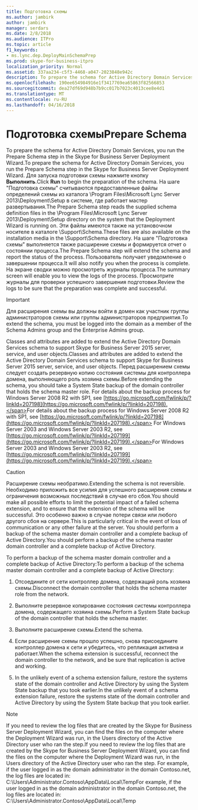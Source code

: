 ```yaml
---
title: Подготовка схемы
ms.author: jambirk
author: jambirk
manager: serdars
ms.date: 2/8/2018
ms.audience: ITPro
ms.topic: article
f1_keywords:
- ms.lync.dep.DeployMainSchemaPrep
ms.prod: skype-for-business-itpro
localization_priority: Normal
ms.assetid: 337aa234-c5f3-4468-a047-2023848e942c
description: To prepare the schema for Active Directory Domain Services, you run the Prepare Schema step in the Skype for Business Server Deployment Wizard. Click Run to begin the preparation of the schema. The Prepare Schema step reads the supplied schema definition files in the /Program Files/Microsoft Lync Server 2013/Deployment/Setup directory on the system that the Deployment Wizard is running on. These files are also available on the installation media in the Support/Schema directory. На шаге "Подготовка схемы" выполняется также расширение схемы и формируется отчет о состоянии процесса. Пользователь получает уведомление о завершении процесса. На экране сводки можно просмотреть журналы процесса. Просмотрите журналы для проверки успешного завершения подготовки.
ms.openlocfilehash: 190ee654984916e1f3417769ea65863f82566853
ms.sourcegitcommit: dea27df69d948b7b9cc017b7023c4013cee8e4d1
ms.translationtype: MT
ms.contentlocale: ru-RU
ms.lasthandoff: 04/16/2018
---
```

# <a name="prepare-schema"></a><span data-ttu-id="f91a6-110">Подготовка схемы</span><span class="sxs-lookup"><span data-stu-id="f91a6-110">Prepare Schema</span></span>
 
<span data-ttu-id="f91a6-111">To prepare the schema for Active Directory Domain Services, you run the Prepare Schema step in the Skype for Business Server Deployment Wizard.</span><span class="sxs-lookup"><span data-stu-id="f91a6-111">To prepare the schema for Active Directory Domain Services, you run the Prepare Schema step in the Skype for Business Server Deployment Wizard.</span></span> <span data-ttu-id="f91a6-112">Для запуска подготовки схемы нажмите кнопку **Выполнить**.</span><span class="sxs-lookup"><span data-stu-id="f91a6-112">Click **Run** to begin the preparation of the schema.</span></span> <span data-ttu-id="f91a6-113">На шаге "Подготовка схемы" считываются предоставленные файлы определений схемы из каталога \Program Files\Microsoft Lync Server 2013\Deployment\Setup в системе, где работает мастер развертывания.</span><span class="sxs-lookup"><span data-stu-id="f91a6-113">The Prepare Schema step reads the supplied schema definition files in the \Program Files\Microsoft Lync Server 2013\Deployment\Setup directory on the system that the Deployment Wizard is running on.</span></span> <span data-ttu-id="f91a6-114">Эти файлы имеются также на установочном носителе в каталоге \Support\Schema.</span><span class="sxs-lookup"><span data-stu-id="f91a6-114">These files are also available on the installation media in the \Support\Schema directory.</span></span> <span data-ttu-id="f91a6-115">На шаге "Подготовка схемы" выполняется также расширение схемы и формируется отчет о состоянии процесса.</span><span class="sxs-lookup"><span data-stu-id="f91a6-115">The Prepare Schema step will extend the schema and report the status of the process.</span></span> <span data-ttu-id="f91a6-116">Пользователь получает уведомление о завершении процесса.</span><span class="sxs-lookup"><span data-stu-id="f91a6-116">It will also notify you when the process is complete.</span></span> <span data-ttu-id="f91a6-117">На экране сводки можно просмотреть журналы процесса.</span><span class="sxs-lookup"><span data-stu-id="f91a6-117">The summary screen will enable you to view the logs of the process.</span></span> <span data-ttu-id="f91a6-118">Просмотрите журналы для проверки успешного завершения подготовки.</span><span class="sxs-lookup"><span data-stu-id="f91a6-118">Review the logs to be sure that the preparation was complete and successful.</span></span>
  
> [!IMPORTANT]
> <span data-ttu-id="f91a6-119">Для расширения схемы вы должны войти в домен как участник группы администраторов схемы или группы администраторов предприятия.</span><span class="sxs-lookup"><span data-stu-id="f91a6-119">To extend the schema, you must be logged into the domain as a member of the Schema Admins group and the Enterprise Admins group.</span></span> 
  
<span data-ttu-id="f91a6-120">Classes and attributes are added to extend the Active Directory Domain Services schema to support Skype for Business Server 2015 server, service, and user objects.</span><span class="sxs-lookup"><span data-stu-id="f91a6-120">Classes and attributes are added to extend the Active Directory Domain Services schema to support Skype for Business Server 2015 server, service, and user objects.</span></span> <span data-ttu-id="f91a6-121">Перед расширением схемы следует создать резервную копию состояния системы для контроллера домена, выполняющего роль хозяина схемы.</span><span class="sxs-lookup"><span data-stu-id="f91a6-121">Before extending the schema, you should take a System State backup of the domain controller that holds the schema master role.</span></span> <span data-ttu-id="f91a6-122">For details about the backup process for Windows Server 2008 R2 with SP1, see [https://go.microsoft.com/fwlink/p/?linkId=207198](https://go.microsoft.com/fwlink/p/?linkId=207198).</span><span class="sxs-lookup"><span data-stu-id="f91a6-122">For details about the backup process for Windows Server 2008 R2 with SP1, see [https://go.microsoft.com/fwlink/p/?linkId=207198](https://go.microsoft.com/fwlink/p/?linkId=207198).</span></span> <span data-ttu-id="f91a6-123">For Windows Server 2003 and Windows Server 2003 R2, see [https://go.microsoft.com/fwlink/p/?linkId=207199](https://go.microsoft.com/fwlink/p/?linkId=207199).</span><span class="sxs-lookup"><span data-stu-id="f91a6-123">For Windows Server 2003 and Windows Server 2003 R2, see [https://go.microsoft.com/fwlink/p/?linkId=207199](https://go.microsoft.com/fwlink/p/?linkId=207199).</span></span>
  
> [!CAUTION]
> <span data-ttu-id="f91a6-124">Расширение схемы необратимо.</span><span class="sxs-lookup"><span data-stu-id="f91a6-124">Extending the schema is not reversible.</span></span> <span data-ttu-id="f91a6-125">Необходимо приложить все усилия для успешного расширения схемы и ограничения возможных последствий в случае его сбоя.</span><span class="sxs-lookup"><span data-stu-id="f91a6-125">You should make all possible efforts to limit the potential impact of a failed schema extension, and to ensure that the extension of the schema will be successful.</span></span> <span data-ttu-id="f91a6-126">Это особенно важно в случае потери связи или любого другого сбоя на сервере.</span><span class="sxs-lookup"><span data-stu-id="f91a6-126">This is particularly critical in the event of loss of communication or any other failure at the server.</span></span> <span data-ttu-id="f91a6-127">You should perform a backup of the schema master domain controller and a complete backup of Active Directory.</span><span class="sxs-lookup"><span data-stu-id="f91a6-127">You should perform a backup of the schema master domain controller and a complete backup of Active Directory.</span></span> 
  
<span data-ttu-id="f91a6-128">To perform a backup of the schema master domain controller and a complete backup of Active Directory:</span><span class="sxs-lookup"><span data-stu-id="f91a6-128">To perform a backup of the schema master domain controller and a complete backup of Active Directory:</span></span>
  
1. <span data-ttu-id="f91a6-129">Отсоедините от сети контроллер домена, содержащий роль хозяина схемы.</span><span class="sxs-lookup"><span data-stu-id="f91a6-129">Disconnect the domain controller that holds the schema master role from the network.</span></span>
    
2. <span data-ttu-id="f91a6-130">Выполните резервное копирование состояния системы контроллера домена, содержащего хозяина схемы.</span><span class="sxs-lookup"><span data-stu-id="f91a6-130">Perform a System State backup of the domain controller that holds the schema master.</span></span>
    
3. <span data-ttu-id="f91a6-131">Выполните расширение схемы.</span><span class="sxs-lookup"><span data-stu-id="f91a6-131">Extend the schema.</span></span>
    
4. <span data-ttu-id="f91a6-132">Если расширение схемы прошло успешно, снова присоедините контроллер домена к сети и убедитесь, что репликация активна и работает.</span><span class="sxs-lookup"><span data-stu-id="f91a6-132">When the schema extension is successful, reconnect the domain controller to the network, and be sure that replication is active and working.</span></span>
    
5. <span data-ttu-id="f91a6-133">In the unlikely event of a schema extension failure, restore the systems state of the domain controller and Active Directory by using the System State backup that you took earlier.</span><span class="sxs-lookup"><span data-stu-id="f91a6-133">In the unlikely event of a schema extension failure, restore the systems state of the domain controller and Active Directory by using the System State backup that you took earlier.</span></span>
    
> [!NOTE]
> <span data-ttu-id="f91a6-134">If you need to review the log files that are created by the Skype for Business Server Deployment Wizard, you can find the files on the computer where the Deployment Wizard was run, in the Users directory of the Active Directory user who ran the step.</span><span class="sxs-lookup"><span data-stu-id="f91a6-134">If you need to review the log files that are created by the Skype for Business Server Deployment Wizard, you can find the files on the computer where the Deployment Wizard was run, in the Users directory of the Active Directory user who ran the step.</span></span> <span data-ttu-id="f91a6-135">For example, if the user logged in as the domain administrator in the domain Contoso.net, the log files are located in: C:\Users\Administrator.Contoso\AppData\Local\Temp</span><span class="sxs-lookup"><span data-stu-id="f91a6-135">For example, if the user logged in as the domain administrator in the domain Contoso.net, the log files are located in: C:\Users\Administrator.Contoso\AppData\Local\Temp</span></span> 
  

